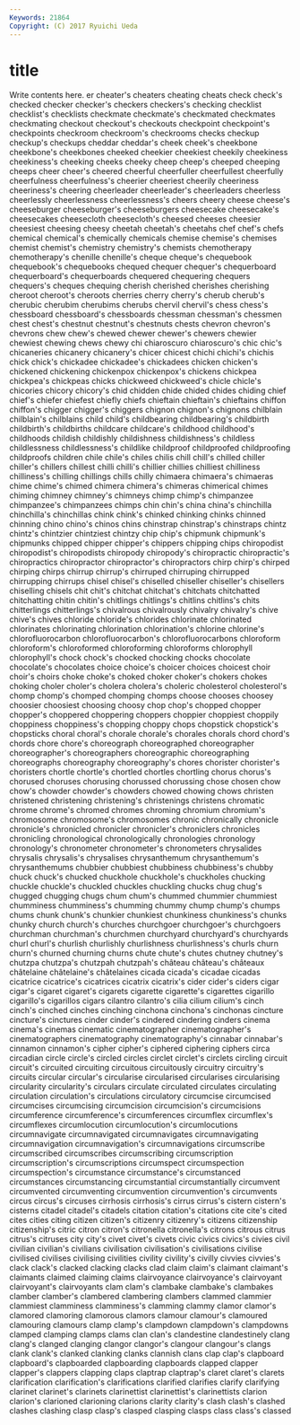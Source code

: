 ```yaml
---
Keywords: 21864 
Copyright: (C) 2017 Ryuichi Ueda
---
```


# title

Write contents here.
er cheater's cheaters
cheating cheats check check's checked checker checker's checkers checkers's checking
checklist checklist's checklists checkmate checkmate's checkmated checkmates checkmating checkout checkout's
checkouts checkpoint checkpoint's checkpoints checkroom checkroom's checkrooms checks checkup checkup's
checkups cheddar cheddar's cheek cheek's cheekbone cheekbone's cheekbones cheeked cheekier
cheekiest cheekily cheekiness cheekiness's cheeking cheeks cheeky cheep cheep's cheeped
cheeping cheeps cheer cheer's cheered cheerful cheerfuller cheerfullest cheerfully cheerfulness
cheerfulness's cheerier cheeriest cheerily cheeriness cheeriness's cheering cheerleader cheerleader's cheerleaders
cheerless cheerlessly cheerlessness cheerlessness's cheers cheery cheese cheese's cheeseburger cheeseburger's
cheeseburgers cheesecake cheesecake's cheesecakes cheesecloth cheesecloth's cheesed cheeses cheesier cheesiest
cheesing cheesy cheetah cheetah's cheetahs chef chef's chefs chemical chemical's
chemically chemicals chemise chemise's chemises chemist chemist's chemistry chemistry's chemists
chemotherapy chemotherapy's chenille chenille's cheque cheque's chequebook chequebook's chequebooks chequed
chequer chequer's chequerboard chequerboard's chequerboards chequered chequering chequers chequers's cheques
chequing cherish cherished cherishes cherishing cheroot cheroot's cheroots cherries cherry
cherry's cherub cherub's cherubic cherubim cherubims cherubs chervil chervil's chess
chess's chessboard chessboard's chessboards chessman chessman's chessmen chest chest's chestnut
chestnut's chestnuts chests chevron chevron's chevrons chew chew's chewed chewer
chewer's chewers chewier chewiest chewing chews chewy chi chiaroscuro chiaroscuro's
chic chic's chicaneries chicanery chicanery's chicer chicest chichi chichi's chichis
chick chick's chickadee chickadee's chickadees chicken chicken's chickened chickening chickenpox
chickenpox's chickens chickpea chickpea's chickpeas chicks chickweed chickweed's chicle chicle's
chicories chicory chicory's chid chidden chide chided chides chiding chief
chief's chiefer chiefest chiefly chiefs chieftain chieftain's chieftains chiffon chiffon's
chigger chigger's chiggers chignon chignon's chignons chilblain chilblain's chilblains child
child's childbearing childbearing's childbirth childbirth's childbirths childcare childcare's childhood childhood's
childhoods childish childishly childishness childishness's childless childlessness childlessness's childlike childproof
childproofed childproofing childproofs children chile chile's chiles chilis chill chill's
chilled chiller chiller's chillers chillest chilli chilli's chillier chillies chilliest
chilliness chilliness's chilling chillings chills chilly chimaera chimaera's chimaeras chime
chime's chimed chimera chimera's chimeras chimerical chimes chiming chimney chimney's
chimneys chimp chimp's chimpanzee chimpanzee's chimpanzees chimps chin chin's china
china's chinchilla chinchilla's chinchillas chink chink's chinked chinking chinks chinned
chinning chino chino's chinos chins chinstrap chinstrap's chinstraps chintz chintz's
chintzier chintziest chintzy chip chip's chipmunk chipmunk's chipmunks chipped chipper
chipper's chippers chipping chips chiropodist chiropodist's chiropodists chiropody chiropody's chiropractic
chiropractic's chiropractics chiropractor chiropractor's chiropractors chirp chirp's chirped chirping chirps
chirrup chirrup's chirruped chirruping chirrupped chirrupping chirrups chisel chisel's chiselled
chiseller chiseller's chisellers chiselling chisels chit chit's chitchat chitchat's chitchats
chitchatted chitchatting chitin chitin's chitlings chitlings's chitlins chitlins's chits chitterlings
chitterlings's chivalrous chivalrously chivalry chivalry's chive chive's chives chloride chloride's
chlorides chlorinate chlorinated chlorinates chlorinating chlorination chlorination's chlorine chlorine's chlorofluorocarbon
chlorofluorocarbon's chlorofluorocarbons chloroform chloroform's chloroformed chloroforming chloroforms chlorophyll chlorophyll's chock
chock's chocked chocking chocks chocolate chocolate's chocolates choice choice's choicer
choices choicest choir choir's choirs choke choke's choked choker choker's
chokers chokes choking choler choler's cholera cholera's choleric cholesterol cholesterol's
chomp chomp's chomped chomping chomps choose chooses choosey choosier choosiest
choosing choosy chop chop's chopped chopper chopper's choppered choppering choppers
choppier choppiest choppily choppiness choppiness's chopping choppy chops chopstick chopstick's
chopsticks choral choral's chorale chorale's chorales chorals chord chord's chords
chore chore's choreograph choreographed choreographer choreographer's choreographers choreographic choreographing choreographs
choreography choreography's chores chorister chorister's choristers chortle chortle's chortled chortles
chortling chorus chorus's chorused choruses chorusing chorussed chorussing chose chosen
chow chow's chowder chowder's chowders chowed chowing chows christen christened
christening christening's christenings christens chromatic chrome chrome's chromed chromes chroming
chromium chromium's chromosome chromosome's chromosomes chronic chronically chronicle chronicle's chronicled
chronicler chronicler's chroniclers chronicles chronicling chronological chronologically chronologies chronology chronology's
chronometer chronometer's chronometers chrysalides chrysalis chrysalis's chrysalises chrysanthemum chrysanthemum's chrysanthemums
chubbier chubbiest chubbiness chubbiness's chubby chuck chuck's chucked chuckhole chuckhole's
chuckholes chucking chuckle chuckle's chuckled chuckles chuckling chucks chug chug's
chugged chugging chugs chum chum's chummed chummier chummiest chumminess chumminess's
chumming chummy chump chump's chumps chums chunk chunk's chunkier chunkiest
chunkiness chunkiness's chunks chunky church church's churches churchgoer churchgoer's churchgoers
churchman churchman's churchmen churchyard churchyard's churchyards churl churl's churlish churlishly
churlishness churlishness's churls churn churn's churned churning churns chute chute's
chutes chutney chutney's chutzpa chutzpa's chutzpah chutzpah's château château's châteaux
châtelaine châtelaine's châtelaines cicada cicada's cicadae cicadas cicatrice cicatrice's cicatrices
cicatrix cicatrix's cider cider's ciders cigar cigar's cigaret cigaret's cigarets
cigarette cigarette's cigarettes cigarillo cigarillo's cigarillos cigars cilantro cilantro's cilia
cilium cilium's cinch cinch's cinched cinches cinching cinchona cinchona's cinchonas
cincture cincture's cinctures cinder cinder's cindered cindering cinders cinema cinema's
cinemas cinematic cinematographer cinematographer's cinematographers cinematography cinematography's cinnabar cinnabar's cinnamon
cinnamon's cipher cipher's ciphered ciphering ciphers circa circadian circle circle's
circled circles circlet circlet's circlets circling circuit circuit's circuited circuiting
circuitous circuitously circuitry circuitry's circuits circular circular's circularise circularised circularises
circularising circularity circularity's circulars circulate circulated circulates circulating circulation circulation's
circulations circulatory circumcise circumcised circumcises circumcising circumcision circumcision's circumcisions circumference
circumference's circumferences circumflex circumflex's circumflexes circumlocution circumlocution's circumlocutions circumnavigate circumnavigated
circumnavigates circumnavigating circumnavigation circumnavigation's circumnavigations circumscribe circumscribed circumscribes circumscribing circumscription
circumscription's circumscriptions circumspect circumspection circumspection's circumstance circumstance's circumstanced circumstances circumstancing
circumstantial circumstantially circumvent circumvented circumventing circumvention circumvention's circumvents circus circus's
circuses cirrhosis cirrhosis's cirrus cirrus's cistern cistern's cisterns citadel citadel's
citadels citation citation's citations cite cite's cited cites cities citing
citizen citizen's citizenry citizenry's citizens citizenship citizenship's citric citron citron's
citronella citronella's citrons citrous citrus citrus's citruses city city's civet
civet's civets civic civics civics's civies civil civilian civilian's civilians
civilisation civilisation's civilisations civilise civilised civilises civilising civilities civility civility's
civilly civvies civvies's clack clack's clacked clacking clacks clad claim
claim's claimant claimant's claimants claimed claiming claims clairvoyance clairvoyance's clairvoyant
clairvoyant's clairvoyants clam clam's clambake clambake's clambakes clamber clamber's clambered
clambering clambers clammed clammier clammiest clamminess clamminess's clamming clammy clamor
clamor's clamored clamoring clamorous clamors clamour clamour's clamoured clamouring clamours
clamp clamp's clampdown clampdown's clampdowns clamped clamping clamps clams clan
clan's clandestine clandestinely clang clang's clanged clanging clangor clangor's clangour
clangour's clangs clank clank's clanked clanking clanks clannish clans clap
clap's clapboard clapboard's clapboarded clapboarding clapboards clapped clapper clapper's clappers
clapping claps claptrap claptrap's claret claret's clarets clarification clarification's clarifications
clarified clarifies clarify clarifying clarinet clarinet's clarinets clarinettist clarinettist's clarinettists
clarion clarion's clarioned clarioning clarions clarity clarity's clash clash's clashed
clashes clashing clasp clasp's clasped clasping clasps class class's classed
